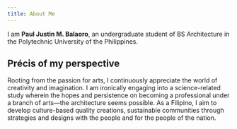 ```yaml
---
title: About Me
---
```


I am **Paul Justin M. Balaoro**, an undergraduate student of BS Architecture in the Polytechnic University of the Philippines.

## Précis of my perspective

Rooting from the passion for arts, I continuously appreciate the world of creativity and imagination. I am ironically engaging into a science-related study wherein the hopes and persistence on becoming a professional under a branch of arts—the architecture seems possible. As a Filipino, I aim to develop culture-based quality creations, sustainable communities through strategies and designs with the people and for the people of the nation.